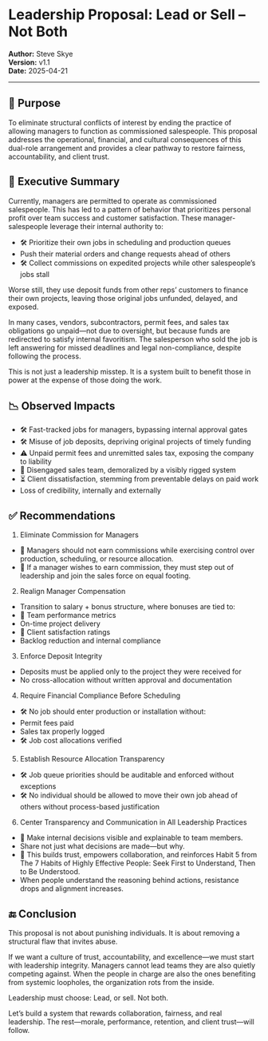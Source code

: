 # Leadership Proposal: Lead or Sell – Not Both
**Author:** Steve Skye  
**Version:** v1.1  
**Date:** 2025-04-21

---
## 🎯 Purpose
To eliminate structural conflicts of interest by ending the practice of allowing managers to function as commissioned salespeople. This proposal addresses the operational, financial, and cultural consequences of this dual-role arrangement and provides a clear pathway to restore fairness, accountability, and client trust.
## 📄 Executive Summary
Currently, managers are permitted to operate as commissioned salespeople. This has led to a pattern of behavior that prioritizes personal profit over team success and customer satisfaction. These manager-salespeople leverage their internal authority to:

- 🛠️ Prioritize their own jobs in scheduling and production queues
- Push their material orders and change requests ahead of others
- 🛠️ Collect commissions on expedited projects while other salespeople’s jobs stall

Worse still, they use deposit funds from other reps’ customers to finance their own projects, leaving those original jobs unfunded, delayed, and exposed.

In many cases, vendors, subcontractors, permit fees, and sales tax obligations go unpaid—not due to oversight, but because funds are redirected to satisfy internal favoritism. The salesperson who sold the job is left answering for missed deadlines and legal non-compliance, despite following the process.

This is not just a leadership misstep. It is a system built to benefit those in power at the expense of those doing the work.
## 📉 Observed Impacts
- 🛠️ Fast-tracked jobs for managers, bypassing internal approval gates
- 🛠️ Misuse of job deposits, depriving original projects of timely funding
- ⚠️ Unpaid permit fees and unremitted sales tax, exposing the company to liability
- 👥 Disengaged sales team, demoralized by a visibly rigged system
- ⏳ Client dissatisfaction, stemming from preventable delays on paid work
- Loss of credibility, internally and externally
## ✅ Recommendations
1. Eliminate Commission for Managers
- 👔 Managers should not earn commissions while exercising control over production, scheduling, or resource allocation.
- 👔 If a manager wishes to earn commission, they must step out of leadership and join the sales force on equal footing.

2. Realign Manager Compensation
- Transition to salary + bonus structure, where bonuses are tied to:
- 👥 Team performance metrics
- On-time project delivery
- 📢 Client satisfaction ratings
- Backlog reduction and internal compliance

3. Enforce Deposit Integrity
- Deposits must be applied only to the project they were received for
- No cross-allocation without written approval and documentation

4. Require Financial Compliance Before Scheduling
- 🛠️ No job should enter production or installation without:
- Permit fees paid
- Sales tax properly logged
- 🛠️ Job cost allocations verified

5. Establish Resource Allocation Transparency
- 🛠️ Job queue priorities should be auditable and enforced without exceptions
- 🛠️ No individual should be allowed to move their own job ahead of others without process-based justification

6. Center Transparency and Communication in All Leadership Practices
- 👥 Make internal decisions visible and explainable to team members.
- Share not just what decisions are made—but why.
- 🤝 This builds trust, empowers collaboration, and reinforces Habit 5 from The 7 Habits of Highly Effective People: Seek First to Understand, Then to Be Understood.
- When people understand the reasoning behind actions, resistance drops and alignment increases.
## 🔚 Conclusion
This proposal is not about punishing individuals. It is about removing a structural flaw that invites abuse.

If we want a culture of trust, accountability, and excellence—we must start with leadership integrity. Managers cannot lead teams they are also quietly competing against. When the people in charge are also the ones benefiting from systemic loopholes, the organization rots from the inside.

Leadership must choose: Lead, or sell. Not both.

Let’s build a system that rewards collaboration, fairness, and real leadership. The rest—morale, performance, retention, and client trust—will follow.